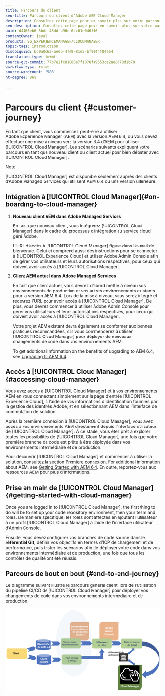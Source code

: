```yaml
---
title: Parcours du client
seo-title: Parcours du client d’Adobe AEM Cloud Manager
description: Consultez cette page pour en savoir plus sur votre parcours en tant que client pour commencer à utiliser Cloud Manager.
seo-description: Consultez cette page pour en savoir plus sur votre parcours en tant que client pour commencer à utiliser Adobe AEM Cloud Manager.
uuid: d4468eb6-5bde-48dd-b96e-0cc61e046f96
contentOwner: jsyal
products: SG_EXPERIENCEMANAGER/CLOUDMANAGER
topic-tags: introduction
discoiquuid: bc9a0d63-ae6b-4fe9-81e5-bf9844f04e54
translation-type: tm+mt
source-git-commit: 77b7e2fc81880a7f1878fa9553ce2ae8078d1b78
workflow-type: tm+mt
source-wordcount: '586'
ht-degree: 86%

---
```



# Parcours du client {#customer-journey}

En tant que client, vous commencez peut-être à utiliser Adobe Experience Manager (AEM) avec la version AEM 6.4, ou vous devez effectuer une mise à niveau vers la version 6.4 d’AEM pour utiliser [!UICONTROL Cloud Manager]. Les scénarios suivants expliquent votre parcours en tant que nouveau client ou client actuel pour bien débuter avec [!UICONTROL Cloud Manager].

>[!NOTE]
>
>[!UICONTROL Cloud Manager] est disponible seulement auprès des clients d’Adobe Managed Services qui utilisent AEM 6.4 ou une version ultérieure.

## Intégration à [!UICONTROL Cloud Manager]{#on-boarding-to-cloud-manager}

1. **Nouveau client AEM dans Adobe Managed Services**

   En tant que nouveau client, vous intégrerez [!UICONTROL Cloud Manager] dans le cadre du processus d’intégration au service cloud géré Adobe.

   L’URL d’accès à [!UICONTROL Cloud Manager] figure dans l’e-mail de bienvenue. Celui-ci comprend aussi des instructions pour se connecter à [!UICONTROL Experience Cloud] et utiliser Adobe Admin Console afin de gérer vos utilisateurs et leurs autorisations respectives, pour ceux qui doivent avoir accès à [!UICONTROL Cloud Manager].

1. **Client AEM actuel dans Adobe Managed Services**

   En tant que client actuel, vous devrez d’abord mettre à niveau vos environnements de production et vos autres environnements existants pour la version AEM 6.4. Lors de la mise à niveau, vous serez intégré et recevrez l’URL pour avoir accès à [!UICONTROL Cloud Manager]. De plus, vous devrez commencer à utiliser Adobe Admin Console pour gérer vos utilisateurs et leurs autorisations respectives, pour ceux qui doivent avoir accès à [!UICONTROL Cloud Manager].

   Votre projet AEM existant devra également se conformer aux bonnes pratiques recommandées, car vous commencerez à utiliser [!UICONTROL Cloud Manager] pour déployer de nouveaux changements de code dans vos environnements AEM.

   To get additional information on the benefits of upgrading to AEM 6.4, see [Upgrading to AEM 6.4](https://helpx.adobe.com/experience-manager/6-4/sites/deploying/using/upgrade.html).

## Accès à [!UICONTROL Cloud Manager] {#accessing-cloud-manager}

Vous avez accès à [!UICONTROL Cloud Manager] et à vos environnements AEM en vous connectant simplement sur la page d’entrée [!UICONTROL Experience Cloud], à l’aide de vos informations d’identification fournies par la gestion des identités Adobe, et en sélectionnant AEM dans l’interface de commutation de solution.

Après la première connexion à [!UICONTROL Cloud Manager], vous avez accès à vos environnements AEM directement depuis l’interface utilisateur de [!UICONTROL Cloud Manager]. À ce stade, vous êtes prêt à explorer toutes les possibilités de [!UICONTROL Cloud Manager], une fois que votre première branche de code est prête à être déployée dans vos environnements intermédiaire et de production.

Pour découvrir [!UICONTROL Cloud Manager] et commencer à utiliser la solution, consultez la section [Première connexion](first-time-login.md). For additional information about AEM, see [Getting Started with AEM 6.4](https://helpx.adobe.com/fr/experience-manager/6-4/sites/deploying/using/deploy.html). En outre, reportez-vous aux ressources [](https://www.adobe.com/marketing-cloud/experience-manager/resources.html?promoid=759X6WV8&amp;mv=other) AEM pour plus d’informations.

## Prise en main de [!UICONTROL Cloud Manager] {#getting-started-with-cloud-manager}

Once you are logged in to [!UICONTROL Cloud Manager], the first thing to do will be to set up your code repository environment, then your team and roles. De manière spécifique, les rôles sont affectés en ajoutant l’utilisateur à un profil [!UICONTROL Cloud Manager] à l’aide de l’interface utilisateur d’Admin Console.

Ensuite, vous devez configurer vos branches de code source dans le **référentiel Git**, définir vos objectifs en termes d’ICP de chargement et de performance, puis tester les scénarios afin de déployer votre code dans vos environnements intermédiaire et de production, une fois que tous les contrôles de qualité ont été réussis.

## Parcours de bout en bout {#end-to-end-journey}

Le diagramme suivant illustre le parcours général client, lors de l’utilisation du pipeline CI/CD de [!UICONTROL Cloud Manager] pour déployer vos changements de code dans vos environnements intermédiaire et de production.

![](assets/screen_shot_2018-05-15at124004pm.png)

